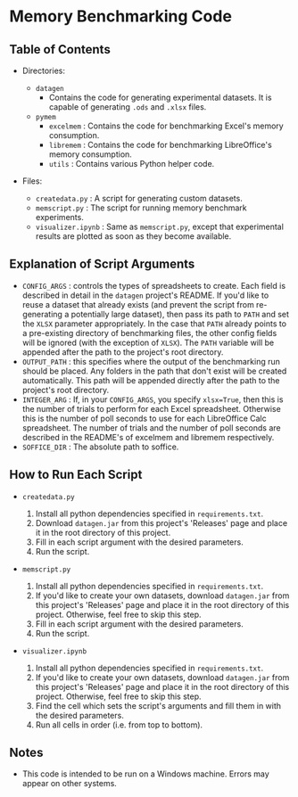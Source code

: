 # Memory Benchmarking Code

## Table of Contents
- Directories:
    - `datagen`
        - Contains the code for generating experimental datasets. It is capable of generating `.ods` and `.xlsx` files.
    - `pymem`
        - `excelmem`    : Contains the code for benchmarking Excel's memory consumption.
        - `libremem`    : Contains the code for benchmarking LibreOffice's memory consumption.
        - `utils`       : Contains various Python helper code.

- Files:
    - `createdata.py`       : A script for generating custom datasets.
    - `memscript.py`        : The script for running memory benchmark experiments.
    - `visualizer.ipynb`    : Same as `memscript.py`, except that experimental results are plotted as soon as they become available.

## Explanation of Script Arguments
- `CONFIG_ARGS` : controls the types of spreadsheets to create. Each field is described in detail in the `datagen` project's README. If you'd like to reuse a dataset that already exists (and prevent the script from re-generating a potentially large dataset), then pass its path to `PATH` and set the `XLSX` parameter appropriately. In the case that `PATH` already points to a pre-existing directory of benchmarking files, the other config fields will be ignored (with the exception of `XLSX`). The `PATH` variable will be appended after the path to the project's root directory.
- `OUTPUT_PATH` : this specifies where the output of the benchmarking run should be placed. Any folders in the path that don't exist will be created automatically. This path will be appended directly after the path to the project's root directory.
- `INTEGER_ARG` : If, in your `CONFIG_ARGS`, you specify `xlsx=True`, then this is the number of trials to perform for each Excel spreadsheet. Otherwise this is the number of poll seconds to use for each LibreOffice Calc spreadsheet. The number of trials and the number of poll seconds are described in the README's of excelmem and libremem respectively.
- `SOFFICE_DIR` : The absolute path to soffice.

## How to Run Each Script
- `createdata.py`
    1. Install all python dependencies specified in `requirements.txt`.
    2. Download `datagen.jar` from this project's 'Releases' page and place it in the root directory of this project.
    3. Fill in each script argument with the desired parameters.
    4. Run the script.

- `memscript.py`
    1. Install all python dependencies specified in `requirements.txt`.
    2. If you'd like to create your own datasets, download `datagen.jar` from this project's 'Releases' page and place it in the root directory of this project. Otherwise, feel free to skip this step.
    3. Fill in each script argument with the desired parameters.
    4. Run the script.

- `visualizer.ipynb`
    1. Install all python dependencies specified in `requirements.txt`.
    2. If you'd like to create your own datasets, download `datagen.jar` from this project's 'Releases' page and place it in the root directory of this project. Otherwise, feel free to skip this step.
    3. Find the cell which sets the script's arguments and fill them in with the desired parameters.
    4. Run all cells in order (i.e. from top to bottom).

## Notes
- This code is intended to be run on a Windows machine. Errors may appear on other systems.